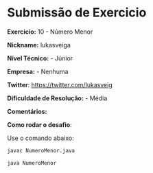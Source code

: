 # Submissão de Exercicio

**Exercicio:** 10 - Número Menor

**Nickname:** lukasveiga

**Nível Técnico:** - Júnior

**Empresa:** - Nenhuma

**Twitter**: https://twitter.com/lukasveig

**Dificuldade de Resolução:** - Média

**Comentários:**

**Como rodar o desafio**:

Use o comando abaixo:

```bash
javac NumeroMenor.java

java NumeroMenor
```
